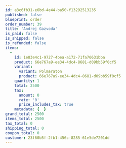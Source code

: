 ```yaml
---
id: a3c6fb31-e6bd-4e44-ba50-f13292513235
published: false
blueprint: order
order_number: 39
title: 'Andrej Gazvoda'
is_paid: false
is_shipped: false
is_refunded: false
items:
  -
    id: 1e83e4c1-9727-4bea-a172-71fa70631bba
    product: 66e767a9-ee34-4dc4-8681-d09bb59f0cf5
    variant:
      variant: Polmaraton
      product: 66e767a9-ee34-4dc4-8681-d09bb59f0cf5
    quantity: 1
    total: 2500
    tax:
      amount: 0
      rate: '0'
      price_includes_tax: true
    metadata: {  }
grand_total: 2500
items_total: 2500
tax_total: 0
shipping_total: 0
coupon_total: 0
customer: 23f60b5f-2fb1-456c-8285-61e5de7201dd
---
```

